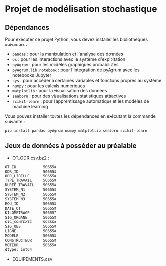 # Projet de modélisation stochastique

## Dépendances

Pour exécuter ce projet Python, vous devez installer les bibliothèques suivantes :

- `pandas` : pour la manipulation et l'analyse des données
- `os` : pour les interactions avec le système d'exploitation
- `pyAgrum` : pour les modèles graphiques probabilistes
- `pyAgrum.lib.notebook` : pour l'intégration de pyAgrum avec les notebooks Jupyter
- `sys` : pour accéder à certaines variables et fonctions propres au système
- `numpy` : pour les calculs numériques
- `matplotlib` : pour la visualisation des données
- `seaborn` : pour des visualisations statistiques attractives
- `scikit-learn` : pour l'apprentissage automatique et les modèles de machine learning

Vous pouvez installer toutes les dépendances en exécutant la commande suivante :

```sh
pip install pandas pyAgrum numpy matplotlib seaborn scikit-learn
```

## Jeux de données à posséder au préalable

- OT_ODR.csv.bz2 :

```sh
OT_ID            506558
ODR_ID           506558
ODR_LIBELLE      506558
TYPE_TRAVAIL     506558
DUREE_TRAVAIL    506558
SYSTEM_N1        506558
SYSTEM_N2        506558
SYSTEM_N3        506558
EQU_ID           506558
DATE_OT          506558
KILOMETRAGE      506557
SIG_ORGANE       506558
SIG_CONTEXTE     506558
SIG_OBS          506558
LIGNE            506558
MODELE           506558
CONSTRUCTEUR     506558
MOTEUR           506558
dtype: int64
```

- EQUIPEMENTS.csv
